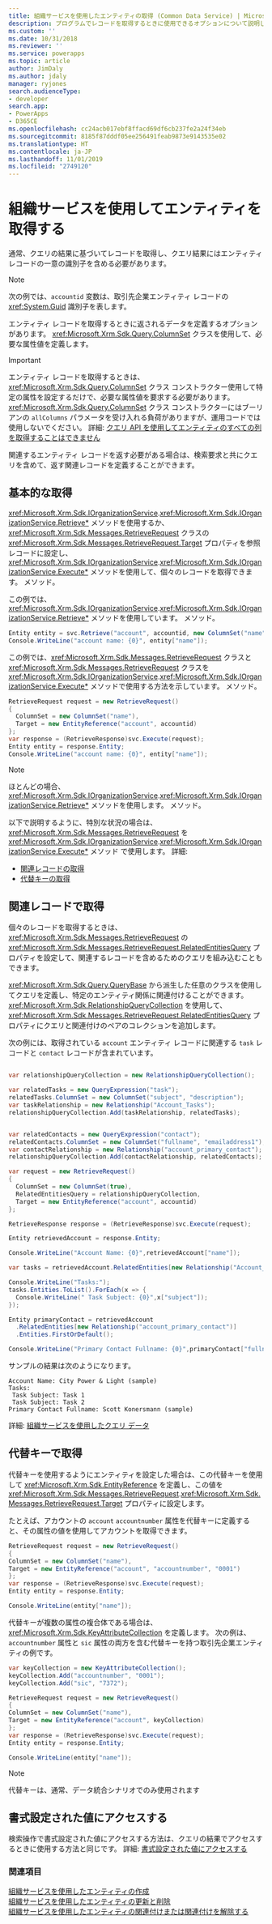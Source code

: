 ```yaml
---
title: 組織サービスを使用したエンティティの取得 (Common Data Service) | Microsoft Docs
description: プログラムでレコードを取得するときに使用できるオプションについて説明します。
ms.custom: ''
ms.date: 10/31/2018
ms.reviewer: ''
ms.service: powerapps
ms.topic: article
author: JimDaly
ms.author: jdaly
manager: ryjones
search.audienceType:
- developer
search.app:
- PowerApps
- D365CE
ms.openlocfilehash: cc24acb017ebf8ffacd69df6cb237fe2a24f34eb
ms.sourcegitcommit: 8185f87dddf05ee256491feab9873e9143535e02
ms.translationtype: HT
ms.contentlocale: ja-JP
ms.lasthandoff: 11/01/2019
ms.locfileid: "2749120"
---
```

# <a name="retrieve-an-entity-using-the-organization-service"></a>組織サービスを使用してエンティティを取得する

通常、クエリの結果に基づいてレコードを取得し、クエリ結果にはエンティティ レコードの一意の識別子を含める必要があります。

> [!NOTE]
> 次の例では、`accountid` 変数は、取引先企業エンティティ レコードの <xref:System.Guid> 識別子を表します。

エンティティ レコードを取得するときに返されるデータを定義するオプションがあります。 <xref:Microsoft.Xrm.Sdk.Query.ColumnSet> クラスを使用して、必要な属性値を定義します。


> [!IMPORTANT]
> エンティティ レコードを取得するときは、 <xref:Microsoft.Xrm.Sdk.Query.ColumnSet> クラス コンストラクター使用して特定の属性を設定するだけで、必要な属性値を要求する必要があります。 <xref:Microsoft.Xrm.Sdk.Query.ColumnSet> クラス コンストラクターにはブーリアンの `allColumns` パラメータを受け入れる負荷がありますが、運用コードでは使用しないでください。 詳細: [クエリ API を使用してエンティティのすべての列を取得することはできません](/dynamics365/customer-engagement/guidance/data/retrieve-specific-columns-entity-via-query-apis)

関連するエンティティ レコードを返す必要がある場合は、検索要求と共にクエリを含めて、返す関連レコードを定義することができます。


## <a name="basic-retrieve"></a>基本的な取得

<xref:Microsoft.Xrm.Sdk.IOrganizationService>.<xref:Microsoft.Xrm.Sdk.IOrganizationService.Retrieve*> メソッドを使用するか、 <xref:Microsoft.Xrm.Sdk.Messages.RetrieveRequest> クラスの <xref:Microsoft.Xrm.Sdk.Messages.RetrieveRequest.Target> プロパティを参照レコードに設定し、<xref:Microsoft.Xrm.Sdk.IOrganizationService>.<xref:Microsoft.Xrm.Sdk.IOrganizationService.Execute*> メソッドを使用して、個々のレコードを取得できます。  メソッド。

この例では、<xref:Microsoft.Xrm.Sdk.IOrganizationService>.<xref:Microsoft.Xrm.Sdk.IOrganizationService.Retrieve*> メソッドを使用しています。  メソッド。

```csharp
Entity entity = svc.Retrieve("account", accountid, new ColumnSet("name"));
Console.WriteLine("account name: {0}", entity["name"]);
```

この例では、<xref:Microsoft.Xrm.Sdk.Messages.RetrieveRequest> クラスと <xref:Microsoft.Xrm.Sdk.Messages.RetrieveRequest> クラスを <xref:Microsoft.Xrm.Sdk.IOrganizationService>.<xref:Microsoft.Xrm.Sdk.IOrganizationService.Execute*> メソッドで使用する方法を示しています。  メソッド。

```csharp
RetrieveRequest request = new RetrieveRequest()
{
  ColumnSet = new ColumnSet("name"),
  Target = new EntityReference("account", accountid)
};
var response = (RetrieveResponse)svc.Execute(request);
Entity entity = response.Entity;
Console.WriteLine("account name: {0}", entity["name"]);
```

> [!NOTE]
> ほとんどの場合、<xref:Microsoft.Xrm.Sdk.IOrganizationService>.<xref:Microsoft.Xrm.Sdk.IOrganizationService.Retrieve*> メソッドを使用します。  メソッド。
>
> 以下で説明するように、特別な状況の場合は、<xref:Microsoft.Xrm.Sdk.Messages.RetrieveRequest> を <xref:Microsoft.Xrm.Sdk.IOrganizationService>.<xref:Microsoft.Xrm.Sdk.IOrganizationService.Execute*> メソッド で使用します。 
> 詳細: 
> - [関連レコードの取得](#retrieve-with-related-records)
> - [代替キーの取得](#retrieve-with-an-alternate-key)


## <a name="retrieve-with-related-records"></a>関連レコードで取得

個々のレコードを取得するときは、<xref:Microsoft.Xrm.Sdk.Messages.RetrieveRequest> の <xref:Microsoft.Xrm.Sdk.Messages.RetrieveRequest.RelatedEntitiesQuery> プロパティを設定して、関連するレコードを含めるためのクエリを組み込むこともできます。

<xref:Microsoft.Xrm.Sdk.Query.QueryBase> から派生した任意のクラスを使用してクエリを定義し、特定のエンティティ関係に関連付けることができます。 <xref:Microsoft.Xrm.Sdk.RelationshipQueryCollection> を使用して、<xref:Microsoft.Xrm.Sdk.Messages.RetrieveRequest.RelatedEntitiesQuery> プロパティにクエリと関連付けのペアのコレクションを追加します。

次の例には、取得されている `account` エンティティ レコードに関連する `task` レコードと `contact` レコードが含まれています。

```csharp

var relationshipQueryCollection = new RelationshipQueryCollection();

var relatedTasks = new QueryExpression("task");
relatedTasks.ColumnSet = new ColumnSet("subject", "description");
var taskRelationship = new Relationship("Account_Tasks");
relationshipQueryCollection.Add(taskRelationship, relatedTasks);


var relatedContacts = new QueryExpression("contact");
relatedContacts.ColumnSet = new ColumnSet("fullname", "emailaddress1");
var contactRelationship = new Relationship("account_primary_contact");
relationshipQueryCollection.Add(contactRelationship, relatedContacts);

var request = new RetrieveRequest()
{
  ColumnSet = new ColumnSet(true),
  RelatedEntitiesQuery = relationshipQueryCollection,
  Target = new EntityReference("account", accountid)
};

RetrieveResponse response = (RetrieveResponse)svc.Execute(request);

Entity retrievedAccount = response.Entity;

Console.WriteLine("Account Name: {0}",retrievedAccount["name"]);

var tasks = retrievedAccount.RelatedEntities[new Relationship("Account_Tasks")];

Console.WriteLine("Tasks:");
tasks.Entities.ToList().ForEach(x => {
  Console.WriteLine(" Task Subject: {0}",x["subject"]);
});

Entity primaryContact = retrievedAccount
  .RelatedEntities[new Relationship("account_primary_contact")]
  .Entities.FirstOrDefault();

Console.WriteLine("Primary Contact Fullname: {0}",primaryContact["fullname"]);
```
サンプルの結果は次のようになります。

```
Account Name: City Power & Light (sample)
Tasks:
 Task Subject: Task 1
 Task Subject: Task 2
Primary Contact Fullname: Scott Konersmann (sample)
```

詳細: [組織サービスを使用したクエリ データ](entity-operations-query-data.md)


## <a name="retrieve-with-an-alternate-key"></a>代替キーで取得

代替キーを使用するようにエンティティを設定した場合は、この代替キーを使用して <xref:Microsoft.Xrm.Sdk.EntityReference> を定義し、この値を <xref:Microsoft.Xrm.Sdk.Messages.RetrieveRequest>.<xref:Microsoft.Xrm.Sdk.Messages.RetrieveRequest.Target> プロパティに設定します。

たとえば、アカウントの `account` `accountnumber` 属性を代替キーに定義すると、その属性の値を使用してアカウントを取得できます。


```csharp
RetrieveRequest request = new RetrieveRequest()
{
ColumnSet = new ColumnSet("name"),
Target = new EntityReference("account", "accountnumber", "0001")
};
var response = (RetrieveResponse)svc.Execute(request);
Entity entity = response.Entity;

Console.WriteLine(entity["name"]);
```

代替キーが複数の属性の複合体である場合は、<xref:Microsoft.Xrm.Sdk.KeyAttributeCollection> を定義します。 次の例は、`accountnumber` 属性と `sic` 属性の両方を含む代替キーを持つ取引先企業エンティティの例です。

```csharp
var keyCollection = new KeyAttributeCollection();
keyCollection.Add("accountnumber", "0001");
keyCollection.Add("sic", "7372");

RetrieveRequest request = new RetrieveRequest()
{
ColumnSet = new ColumnSet("name"),
Target = new EntityReference("account", keyCollection)
};
var response = (RetrieveResponse)svc.Execute(request);
Entity entity = response.Entity;

Console.WriteLine(entity["name"]);
```
> [!NOTE]
> 代替キーは、通常、データ統合シナリオでのみ使用されます


## <a name="access-formatted-values"></a>書式設定された値にアクセスする

検索操作で書式設定された値にアクセスする方法は、クエリの結果でアクセスするときに使用する方法と同じです。 詳細: [書式設定された値にアクセスする](entity-operations-query-data.md#access-formatted-values)

<!-- TODO Move the information about accessing formatted values here, where the topic is shorter rather than the query topic which is longer -->

### <a name="see-also"></a>関連項目

[組織サービスを使用したエンティティの作成](entity-operations-create.md)<br />
[組織サービスを使用したエンティティの更新と削除](entity-operations-update-delete.md)<br />
[組織サービスを使用したエンティティの関連付けまたは関連付けを解除する](entity-operations-associate-disassociate.md)<br />
